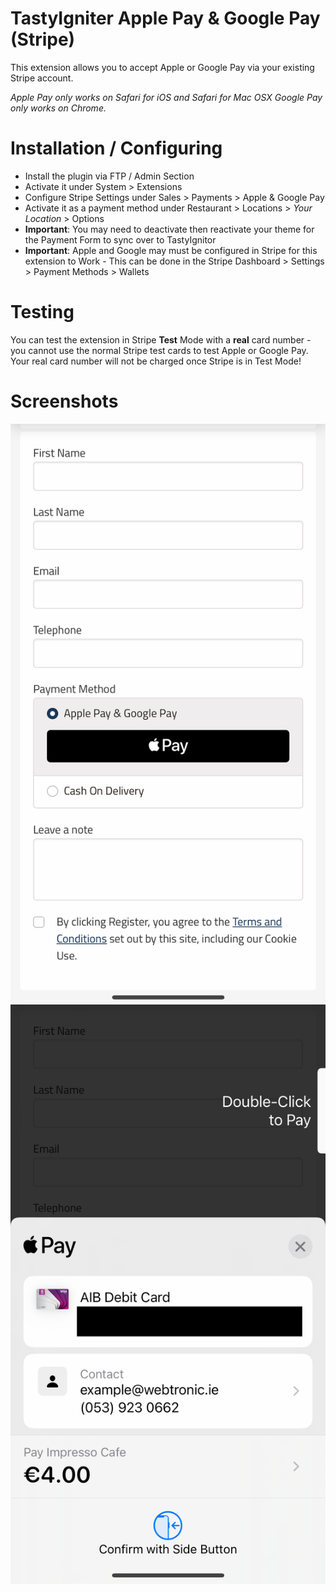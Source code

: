 # TastyIgniter Apple Pay & Google Pay (Stripe)

This extension allows you to accept Apple or Google Pay via your existing Stripe account.

_Apple Pay only works on Safari for iOS and Safari for Mac OSX
Google Pay only works on Chrome._

# Installation / Configuring
- Install the plugin via FTP / Admin Section
- Activate it under System > Extensions
- Configure Stripe Settings under Sales > Payments > Apple & Google Pay
- Activate it as a payment method under Restaurant > Locations > *Your Location* > Options
- **Important**: You may need to deactivate then reactivate your theme for the Payment Form to sync over to TastyIgnitor
- **Important**: Apple and Google may must be configured in Stripe for this extension to Work -  This can be done in the Stripe Dashboard > Settings > Payment Methods > Wallets
# Testing
You can test the extension in Stripe **Test** Mode with a **real** card number - you cannot use the normal Stripe test cards to test Apple or Google Pay. Your real card number will not be charged once Stripe is in Test Mode!


# Screenshots
![Screenshot](https://github.com/WebtronicIE/ti_googleapplepay/blob/main/assets/images/screenshot-2.png "Screenshot of UI")
![Screenshot](https://github.com/WebtronicIE/ti_googleapplepay/blob/main/assets/images/screenshot-1.png "Screenshot of UI")
